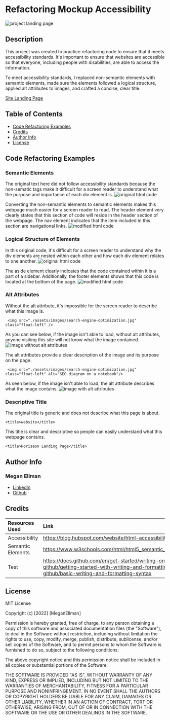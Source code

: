 # Refactoring Mockup Accessibility
![project landing page](/assets/images/mockup-page-screenshot.png)

## Description
This project was created to practice refactoring code to ensure that it meets accessibility standards. It's important to ensure that websites are accessible so that everyone, including people with disabilities, are able to access the information. 

To meet accessibility standards, I replaced non-semantic elements with semantic elements, made sure the elements followed a logical structure, applied alt attributes to images, and crafted a concise, clear title.

[Site Landing Page](https://megellman.github.io/refactoring-mockup-accessibility/)

## Table of Contents
* [Code Refactoring Examples](#code-refactoring-examples)
* [Credits](#credits)
* [Author Info](#author-info)
* [License](#license)

## Code Refactoring Examples
### Semantic Elements
The original text here did not follow accessibility standards because the non-sematic tags make it difficult for a screen reader to understand what the purpose and importance of each div element is. 
![original html code](/assets/images/semantic-original.png)

Converting the non-semantic elements to semantic elements makes this webpage much easier for a screen reader to read. The header element very clearly states that this section of code will reside in the header section of the webpage. The nav element indicates that the item included in this section are navigational links.
![modified html code](/assets/images/semantic-modified.png)

### Logical Structure of Elements
In this original code, it's difficult for a screen reader to understand why the div elements are nested within each other and how each div element relates to one another. 
![original html code](/assets/images/logical-structure-original.png)

The aside element clearly indicates that the code contained within it is a part of a sidebar. Additionally, the footer elements shows that this code is located at the bottom of the page. 
![modified html code](/assets/images/logical-structure-modified.png)

### Alt Attributes
Without the alt attribute, it's impossible for the screen reader to describe what this image is. 
```
 <img src="./assets/images/search-engine-optimization.jpg" class="float-left" />
 ```
As you can see below, if the image isn't able to load, without alt attributes, anyone visiting this site will not know what the image contained.
![image without alt attributes](/assets/images/image-without-alt.png)

The alt attributes provide a clear description of the image and its purpose on the page.
```
 <img src="./assets/images/search-engine-optimization.jpg" class="float-left" alt="SEO diagram on a notebook"/>
```
 As seen below, if the image isn't able to load, the alt attribute describes what the image contains.
![image with alt attributes](/assets/images/image-with-alt.png)

### Descriptive Title
The original title is generic and does not describe what this page is about.
```
<title>website</title>
```

This title is clear and descriptive so people can easily understand what this webpage contains.
```
<title>Horiseon Landing Page</title>
```
## Author Info
### Megan Ellman
* [LinkedIn](https://www.linkedin.com/in/megan-ellman/)
* [Github](https://github.com/megellman)

## Credits
|Resources Used| Link |
|:------|:-----|
|Accessibility| https://blog.hubspot.com/website/html-accessibility|
|Semantic Elements|https://www.w3schools.com/html/html5_semantic_elements.asp|
|Test|https://docs.github.com/en/get-started/writing-on-github/getting-started-with-writing-and-formatting-on-github/basic-writing-and-formatting-syntax|

## License
MIT License

Copyright (c) [2022] [MeganEllman]

Permission is hereby granted, free of charge, to any person obtaining a copy
of this software and associated documentation files (the "Software"), to deal
in the Software without restriction, including without limitation the rights
to use, copy, modify, merge, publish, distribute, sublicense, and/or sell
copies of the Software, and to permit persons to whom the Software is
furnished to do so, subject to the following conditions:

The above copyright notice and this permission notice shall be included in all
copies or substantial portions of the Software.

THE SOFTWARE IS PROVIDED "AS IS", WITHOUT WARRANTY OF ANY KIND, EXPRESS OR
IMPLIED, INCLUDING BUT NOT LIMITED TO THE WARRANTIES OF MERCHANTABILITY,
FITNESS FOR A PARTICULAR PURPOSE AND NONINFRINGEMENT. IN NO EVENT SHALL THE
AUTHORS OR COPYRIGHT HOLDERS BE LIABLE FOR ANY CLAIM, DAMAGES OR OTHER
LIABILITY, WHETHER IN AN ACTION OF CONTRACT, TORT OR OTHERWISE, ARISING FROM,
OUT OF OR IN CONNECTION WITH THE SOFTWARE OR THE USE OR OTHER DEALINGS IN THE
SOFTWARE.
